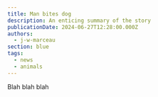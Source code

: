 ```yaml
---
title: Man bites dog
description: An enticing summary of the story
publicationDate: 2024-06-27T12:28:00.000Z
authors:
  - j-w-marceau
section: blue
tags:
  - news
  - animals
---
```


Blah blah blah
